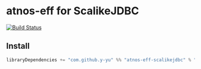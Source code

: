 atnos-eff for ScalikeJDBC
========================

[![Build Status](https://travis-ci.org/y-yu/fujitask-eff.svg?branch=master)](https://travis-ci.org/y-yu/fujitask-eff)

## Install

```scala
libraryDependencies += "com.github.y-yu" %% "atnos-eff-scalikejdbc" % "0.1.0"
```